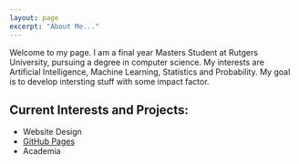 ```yaml
---
layout: page
excerpt: "About Me..."
---
```


Welcome to my page. I am a final year Masters Student at Rutgers University, pursuing a degree in computer science. My interests are Artificial Intelligence, Machine Learning, Statistics and Probability. My goal is to develop intersting stuff with some impact factor.

## Current Interests and Projects:

- Website Design
- [GitHub Pages](http://laderast.github.io)
- Academia
